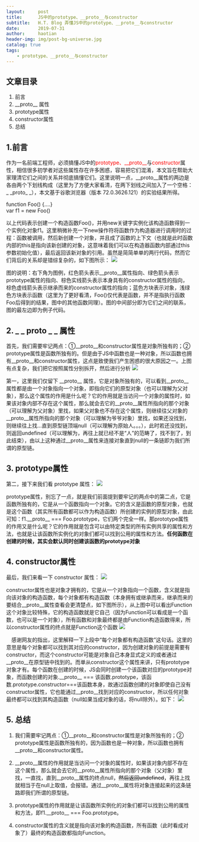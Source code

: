 ```yaml
---
layout:     post
title:      JS中的prototype、__proto__与constructor
subtitle:   H.T. Blog 弄懂JS中的prototype、__proto__与constructor
date:       2019-07-31
author:     haotian
header-img: img/post-bg-universe.jpg
catalog: true
tags:
    - prototype、__proto__与constructor
---
```


## 文章目录
1. 前言
2. \_\_proto__ 属性
3. prototype属性
4. constructor属性
5. 总结

## 1.前言
作为一名前端工程师，必须搞懂JS中的<font color=red>prototype、\_\_proto__</font>与<font color=red>constructor</font>属性，相信很多初学者对这些属性存在许多困惑，容易把它们混淆，本文旨在帮助大家理清它们之间的关系并彻底搞懂它们。这里说明一点，\_\_proto__属性的两边是各由两个下划线构成（这里为了方便大家看清，在两下划线之间加入了一个空格：\_ \_proto_ _），本文基于谷歌浏览器（版本 72.0.3626.121）的实验结果所得。

function Foo() {....} <br/>
var f1 = new Foo() <br/>

以上代码表示创建一个构造函数Foo()，并用new关键字实例化该构造函数得到一个实例化对象f1。这里稍微补充一下new操作符将函数作为构造器进行调用时的过程：函数被调用，然后新创建一个对象，并且成了函数的上下文（也就是此时函数内部的this是指向该新创建的对象，这意味着我们可以在构造器函数内部通过this参数初始化值），最后返回该新对象的引用。虽然是简简单单的两行代码，然而它们背后的关系却是错综复杂的，如下图所示：
![](https://img-blog.csdnimg.cn/20190311194017886.png?x-oss-process=image/watermark,type_ZmFuZ3poZW5naGVpdGk,shadow_10,text_aHR0cHM6Ly9ibG9nLmNzZG4ubmV0L2NjMTg4Njg4NzY4Mzc=,size_16,color_FFFFFF,t_70)

图的说明：右下角为图例，红色箭头表示\_\_proto__属性指向、绿色箭头表示prototype属性的指向、棕色实线箭头表示本身具有的constructor属性的指向，棕色虚线箭头表示继承而来的constructor属性的指向；蓝色方块表示对象，浅绿色方块表示函数（这里为了更好看清，Foo()仅代表是函数，并不是指执行函数Foo后得到的结果，图中的其他函数同理）。图的中间部分即为它们之间的联系，图的最左边即为例子代码。

## 2. _ _ proto _ _ 属性
首先，我们需要牢记两点：①\_\_proto__和constructor属性是对象所独有的；② prototype属性是函数所独有的。但是由于JS中函数也是一种对象，所以函数也拥有\_\_proto__和constructor属性，这点是致使我们产生困惑的很大原因之一。上图有点复杂，我们把它按照属性分别拆开，然后进行分析
![](https://img-blog.csdnimg.cn/20190311192930650.png?x-oss-process=image/watermark,type_ZmFuZ3poZW5naGVpdGk,shadow_10,text_aHR0cHM6Ly9ibG9nLmNzZG4ubmV0L2NjMTg4Njg4NzY4Mzc=,size_16,color_FFFFFF,t_70)

第一，这里我们仅留下 \_\_proto__ 属性，它是对象所独有的，可以看到\_\_proto__属性都是由一个对象指向一个对象，即指向它们的原型对象（也可以理解为父对象），那么这个属性的作用是什么呢？它的作用就是当访问一个对象的属性时，如果该对象内部不存在这个属性，那么就会去它的\_\_proto__属性所指向的那个对象（可以理解为父对象）里找，如果父对象也不存在这个属性，则继续往父对象的\_\_proto__属性所指向的那个对象（可以理解为爷爷对象）里找，如果还没找到，则继续往上找…直到原型链顶端null（可以理解为原始人。。。），此时若还没找到，则返回undefined（可以理解为，再往上就已经不是“人”的范畴了，找不到了，到此结束），由以上这种通过\_\_proto__属性来连接对象直到null的一条链即为我们所谓的原型链。

## 3. prototype属性
第二，接下来我们看 prototype 属性：
![](https://img-blog.csdnimg.cn/20190311193033876.png?x-oss-process=image/watermark,type_ZmFuZ3poZW5naGVpdGk,shadow_10,text_aHR0cHM6Ly9ibG9nLmNzZG4ubmV0L2NjMTg4Njg4NzY4Mzc=,size_16,color_FFFFFF,t_70)

prototype属性，别忘了一点，就是我们前面提到要牢记的两点中的第二点，它是函数所独有的，它是从一个函数指向一个对象。它的含义是函数的原型对象，也就是这个函数（其实所有函数都可以作为构造函数）所创建的实例的原型对象，由此可知：f1.\_\_proto__ === Foo.prototype，它们两个完全一样。那prototype属性的作用又是什么呢？它的作用就是包含可以由特定类型的所有实例共享的属性和方法，也就是让该函数所实例化的对象们都可以找到公用的属性和方法。**任何函数在创建的时候，其实会默认同时创建该函数的prototype对象**

## 4. constructor属性
最后，我们来看一下 constructor 属性：
![](https://img-blog.csdnimg.cn/20190311193745414.png?x-oss-process=image/watermark,type_ZmFuZ3poZW5naGVpdGk,shadow_10,text_aHR0cHM6Ly9ibG9nLmNzZG4ubmV0L2NjMTg4Njg4NzY4Mzc=,size_16,color_FFFFFF,t_70)

constructor属性也是对象才拥有的，它是从一个对象指向一个函数，含义就是指向该对象的构造函数，每个对象都有构造函数（本身拥有或继承而来，继承而来的要结合\_\_proto__属性查看会更清楚点，如下图所示），从上图中可以看出Function这个对象比较特殊，它的构造函数就是它自己（因为Function可以看成是一个函数，也可以是一个对象），所有函数和对象最终都是由Function构造函数得来，所以constructor属性的终点就是Function这个函数
![](https://img-blog.csdnimg.cn/20190311193622793.png?x-oss-process=image/watermark,type_ZmFuZ3poZW5naGVpdGk,shadow_10,text_aHR0cHM6Ly9ibG9nLmNzZG4ubmV0L2NjMTg4Njg4NzY4Mzc=,size_16,color_FFFFFF,t_70)

 感谢网友的指出，这里解释一下上段中“每个对象都有构造函数”这句话。这里的意思是每个对象都可以找到其对应的constructor，因为创建对象的前提是需要有constructor，而这个constructor可能是对象自己本身显式定义的或者通过\_\_proto__在原型链中找到的。而单从constructor这个属性来讲，只有prototype对象才有。每个函数在创建的时候，JS会同时创建一个该函数对应的prototype对象，而函数创建的对象.\_\_proto__ === 该函数.prototype，该函数.prototype.constructor===该函数本身，故通过函数创建的对象即使自己没有constructor属性，它也能通过\_\_proto__找到对应的constructor，所以任何对象最终都可以找到其构造函数（null如果当成对象的话，将null除外）。如下：
![](https://img-blog.csdnimg.cn/20190311192013184.png?x-oss-process=image/watermark,type_ZmFuZ3poZW5naGVpdGk,shadow_10,text_aHR0cHM6Ly9ibG9nLmNzZG4ubmV0L2NjMTg4Njg4NzY4Mzc=,size_16,color_FFFFFF,t_70)

## 5. 总结
1. 我们需要牢记两点：①\_\_proto__和constructor属性是对象所独有的；② prototype属性是函数所独有的，因为函数也是一种对象，所以函数也拥有\_\_proto__和constructor属性。

2. \_\_proto__属性的作用就是当访问一个对象的属性时，如果该对象内部不存在这个属性，那么就会去它的\_\_proto__属性所指向的那个对象（父对象）里找，一直找，直到\_\_proto__属性的终点null，~~然后返回undefined~~，再往上找就相当于在null上取值，会报错。通过\_\_proto__属性将对象连接起来的这条链路即我们所谓的原型链。

3. prototype属性的作用就是让该函数所实例化的对象们都可以找到公用的属性和方法，即f1.\_\_proto__ === Foo.prototype。

4. constructor属性的含义就是指向该对象的构造函数，所有函数（此时看成对象了）最终的构造函数都指向Function。